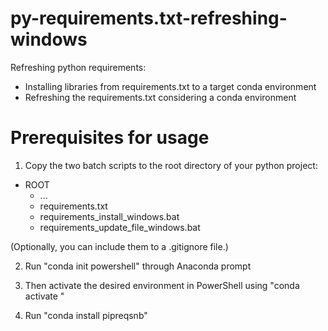 # py-requirements.txt-refreshing-windows
Refreshing python requirements:
- Installing libraries from requirements.txt to a target conda environment
- Refreshing the requirements.txt considering a conda environment


  


# Prerequisites for usage #
1) Copy the two batch scripts to the root directory of your python project:
- ROOT
  - ...
  - requirements.txt
  - requirements_install_windows.bat
  - requirements_update_file_windows.bat
  
(Optionally, you can include them to a .gitignore file.)
  
2) Run "conda init powershell" through Anaconda prompt

3) Then activate the desired environment in PowerShell using "conda activate <env>"

4) Run "conda install pipreqsnb"
